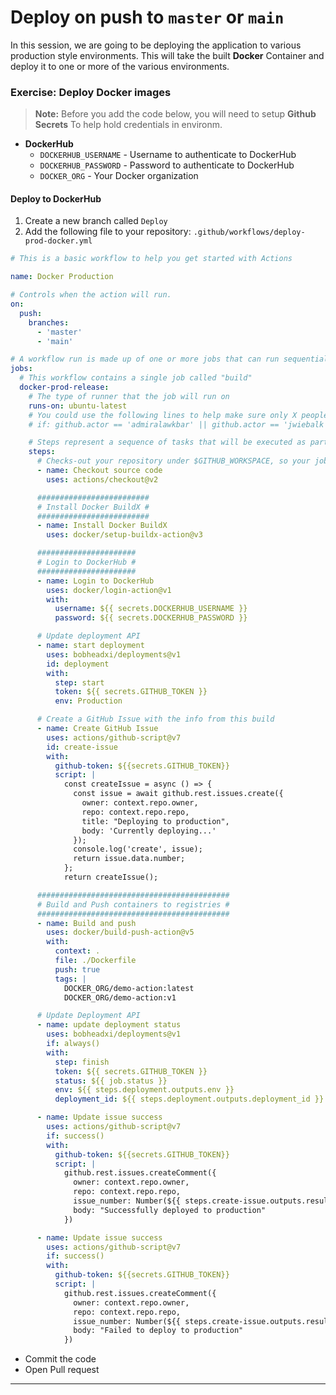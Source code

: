 # Deploy on push to `master` or `main`

In this session, we are going to be deploying the application to various production style environments. This will take the built **Docker** Container and deploy it to one or more of the various environments.

### Exercise: Deploy Docker images

> **Note:** Before you add the code below, you will need to setup **Github Secrets** To help hold credentials in environm.

- **DockerHub**
  - `DOCKERHUB_USERNAME` - Username to authenticate to DockerHub
  - `DOCKERHUB_PASSWORD` - Password to authenticate to DockerHub
  - `DOCKER_ORG`         - Your Docker organization

#### Deploy to DockerHub

1. Create a new branch called `Deploy`
1. Add the following file to your repository: `.github/workflows/deploy-prod-docker.yml`


```yaml
# This is a basic workflow to help you get started with Actions

name: Docker Production

# Controls when the action will run.
on:
  push:
    branches:
      - 'master'
      - 'main'

# A workflow run is made up of one or more jobs that can run sequentially or in parallel
jobs:
  # This workflow contains a single job called "build"
  docker-prod-release:
    # The type of runner that the job will run on
    runs-on: ubuntu-latest
    # You could use the following lines to help make sure only X people start the workflow
    # if: github.actor == 'admiralawkbar' || github.actor == 'jwiebalk'

    # Steps represent a sequence of tasks that will be executed as part of the job
    steps:
      # Checks-out your repository under $GITHUB_WORKSPACE, so your job can access it
      - name: Checkout source code
        uses: actions/checkout@v2

      #########################
      # Install Docker BuildX #
      #########################
      - name: Install Docker BuildX
        uses: docker/setup-buildx-action@v3

      ######################
      # Login to DockerHub #
      ######################
      - name: Login to DockerHub
        uses: docker/login-action@v1
        with:
          username: ${{ secrets.DOCKERHUB_USERNAME }}
          password: ${{ secrets.DOCKERHUB_PASSWORD }}

      # Update deployment API
      - name: start deployment
        uses: bobheadxi/deployments@v1
        id: deployment
        with:
          step: start
          token: ${{ secrets.GITHUB_TOKEN }}
          env: Production

      # Create a GitHub Issue with the info from this build
      - name: Create GitHub Issue
        uses: actions/github-script@v7
        id: create-issue
        with:
          github-token: ${{secrets.GITHUB_TOKEN}}
          script: |
            const createIssue = async () => {
              const issue = await github.rest.issues.create({
                owner: context.repo.owner,
                repo: context.repo.repo,
                title: "Deploying to production",
                body: 'Currently deploying...'
              });
              console.log('create', issue);
              return issue.data.number;
            };
            return createIssue();

      ###########################################
      # Build and Push containers to registries #
      ###########################################
      - name: Build and push
        uses: docker/build-push-action@v5
        with:
          context: .
          file: ./Dockerfile
          push: true
          tags: |
            DOCKER_ORG/demo-action:latest
            DOCKER_ORG/demo-action:v1

      # Update Deployment API
      - name: update deployment status
        uses: bobheadxi/deployments@v1
        if: always()
        with:
          step: finish
          token: ${{ secrets.GITHUB_TOKEN }}
          status: ${{ job.status }}
          env: ${{ steps.deployment.outputs.env }}
          deployment_id: ${{ steps.deployment.outputs.deployment_id }}

      - name: Update issue success
        uses: actions/github-script@v7
        if: success()
        with:
          github-token: ${{secrets.GITHUB_TOKEN}}
          script: |
            github.rest.issues.createComment({
              owner: context.repo.owner,
              repo: context.repo.repo,
              issue_number: Number(${{ steps.create-issue.outputs.result }}),
              body: "Successfully deployed to production"
            })

      - name: Update issue success
        uses: actions/github-script@v7
        if: success()
        with:
          github-token: ${{secrets.GITHUB_TOKEN}}
          script: |
            github.rest.issues.createComment({
              owner: context.repo.owner,
              repo: context.repo.repo,
              issue_number: Number(${{ steps.create-issue.outputs.result }}),
              body: "Failed to deploy to production"
            })

```

- Commit the code
- Open Pull request

---
